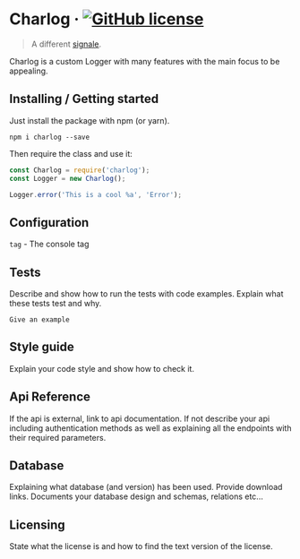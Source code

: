 

# Charlog &middot; [![GitHub license](https://img.shields.io/badge/license-MIT-blue.svg?style=flat-square)](https://github.com/your/your-project/blob/master/LICENSE)
> A different [signale](https://github.com/klauscfhq/signale).

Charlog is a custom Logger with many features with the main focus to be appealing.

## Installing / Getting started

Just install the package with npm (or yarn).

```shell
npm i charlog --save
```

Then require the class and use it:
```js
const Charlog = require('charlog');
const Logger = new Charlog();

Logger.error('This is a cool %a', 'Error');
```

## Configuration

``tag`` - The console tag

## Tests

Describe and show how to run the tests with code examples.
Explain what these tests test and why.

```shell
Give an example
```

## Style guide

Explain your code style and show how to check it.

## Api Reference

If the api is external, link to api documentation. If not describe your api including authentication methods as well as explaining all the endpoints with their required parameters.


## Database

Explaining what database (and version) has been used. Provide download links.
Documents your database design and schemas, relations etc... 

## Licensing

State what the license is and how to find the text version of the license.
